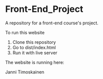 # Front-End_Project
A repository for a front-end course's project.

To run this website
1. Clone this repository
2. Go to dist/index.html 
3. Run it with live server

The website is running here: 

Janni Timoskainen
